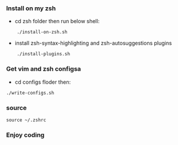 ### Install on my zsh
+ cd zsh folder then run below shell:
```shell
	./install-on-zsh.sh
```
+ install zsh-syntax-highlighting and zsh-autosuggestions plugins
```shell
	./install-plugins.sh
```

### Get vim and zsh configsa
+ cd configs floder then:
```
./write-configs.sh
```
### source 
```
source ~/.zshrc
```

### Enjoy coding